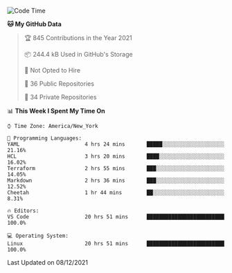 <!--START_SECTION:waka-->
![Code Time](http://img.shields.io/badge/Code%20Time-34%20hrs%2026%20mins-blue)

**🐱 My GitHub Data** 

> 🏆 845 Contributions in the Year 2021
 > 
> 📦 244.4 kB Used in GitHub's Storage 
 > 
> 🚫 Not Opted to Hire
 > 
> 📜 36 Public Repositories 
 > 
> 🔑 34 Private Repositories  
 > 
📊 **This Week I Spent My Time On** 

```text
⌚︎ Time Zone: America/New_York

💬 Programming Languages: 
YAML                     4 hrs 24 mins       █████░░░░░░░░░░░░░░░░░░░░   21.16% 
HCL                      3 hrs 20 mins       ████░░░░░░░░░░░░░░░░░░░░░   16.02% 
Terraform                2 hrs 55 mins       ███░░░░░░░░░░░░░░░░░░░░░░   14.05% 
Markdown                 2 hrs 36 mins       ███░░░░░░░░░░░░░░░░░░░░░░   12.52% 
Cheetah                  1 hr 44 mins        ██░░░░░░░░░░░░░░░░░░░░░░░   8.31%

🔥 Editors: 
VS Code                  20 hrs 51 mins      █████████████████████████   100.0%

💻 Operating System: 
Linux                    20 hrs 51 mins      █████████████████████████   100.0%

```


 Last Updated on 08/12/2021
<!--END_SECTION:waka-->